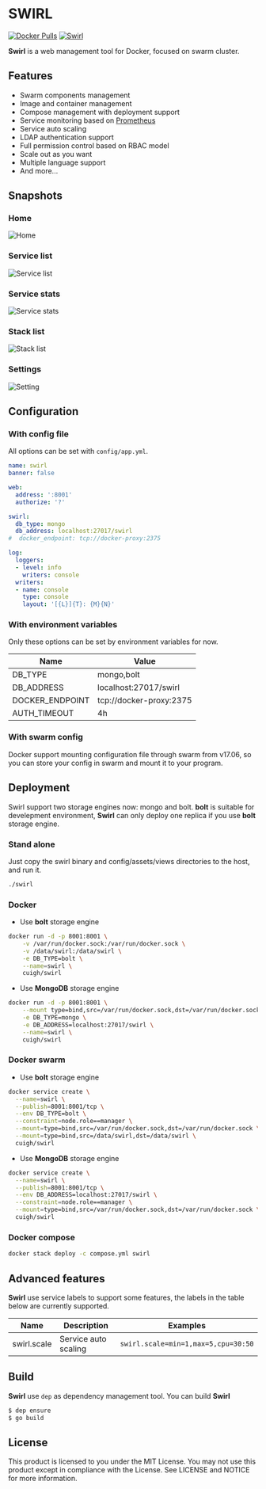 # SWIRL

[![Docker Pulls](https://img.shields.io/docker/pulls/cuigh/swirl.svg)](https://hub.docker.com/r/cuigh/swirl/)
[![Swirl](https://goreportcard.com/badge/cuigh/swirl)](https://goreportcard.com/report/cuigh/swirl)

**Swirl** is a web management tool for Docker, focused on swarm cluster.

## Features

* Swarm components management
* Image and container management
* Compose management with deployment support
* Service monitoring based on [Prometheus](https://hub.docker.com/r/cuigh/prometheus/)
* Service auto scaling
* LDAP authentication support
* Full permission control based on RBAC model
* Scale out as you want
* Multiple language support
* And more...

## Snapshots

### Home

![Home](docs/images/home.png)

### Service list

![Service list](docs/images/service-list.png)

### Service stats

![Service stats](docs/images/service-stats.png)

### Stack list

![Stack list](docs/images/stack-list.png)

### Settings

![Setting](docs/images/setting.png)

## Configuration

### With config file

All options can be set with `config/app.yml`.

```yaml
name: swirl
banner: false

web:
  address: ':8001'
  authorize: '?'

swirl:
  db_type: mongo
  db_address: localhost:27017/swirl
#  docker_endpoint: tcp://docker-proxy:2375

log:
  loggers:
  - level: info
    writers: console
  writers:
  - name: console
    type: console
    layout: '[{L}]{T}: {M}{N}'
```

### With environment variables

Only these options can be set by environment variables for now.

| Name            | Value                        |
| --------------- | -----------------------------|
| DB_TYPE         | mongo,bolt                   |
| DB_ADDRESS      | localhost:27017/swirl        |
| DOCKER_ENDPOINT | tcp://docker-proxy:2375      |
| AUTH_TIMEOUT    | 4h                           |

### With swarm config

Docker support mounting configuration file through swarm from v17.06, so you can store your config in swarm and mount it to your program.

## Deployment

Swirl support two storage engines now: mongo and bolt. **bolt** is suitable for develepment environment, **Swirl** can only deploy one replica if you use **bolt** storage engine.

### Stand alone

Just copy the swirl binary and config/assets/views directories to the host, and run it.

```bash
./swirl
```

### Docker

* Use **bolt** storage engine

```bash
docker run -d -p 8001:8001 \
    -v /var/run/docker.sock:/var/run/docker.sock \
    -v /data/swirl:/data/swirl \
    -e DB_TYPE=bolt \
    --name=swirl \
    cuigh/swirl
```

* Use **MongoDB** storage engine

```bash
docker run -d -p 8001:8001 \
    --mount type=bind,src=/var/run/docker.sock,dst=/var/run/docker.sock \
    -e DB_TYPE=mongo \
    -e DB_ADDRESS=localhost:27017/swirl \
    --name=swirl \
    cuigh/swirl
```

### Docker swarm

* Use **bolt** storage engine

```bash
docker service create \
  --name=swirl \
  --publish=8001:8001/tcp \
  --env DB_TYPE=bolt \
  --constraint=node.role==manager \
  --mount=type=bind,src=/var/run/docker.sock,dst=/var/run/docker.sock \
  --mount=type=bind,src=/data/swirl,dst=/data/swirl \
  cuigh/swirl
```

* Use **MongoDB** storage engine

```bash
docker service create \
  --name=swirl \
  --publish=8001:8001/tcp \
  --env DB_ADDRESS=localhost:27017/swirl \
  --constraint=node.role==manager \
  --mount=type=bind,src=/var/run/docker.sock,dst=/var/run/docker.sock \
  cuigh/swirl
```

### Docker compose

```bash
docker stack deploy -c compose.yml swirl
```

## Advanced features

**Swirl** use service labels to support some features, the labels in the table below are currently supported.

Name | Description | Examples
--- | --- | ---
swirl.scale | Service auto scaling | `swirl.scale=min=1,max=5,cpu=30:50`

## Build

**Swirl** use `dep` as dependency management tool. You can build **Swirl**

```sh
$ dep ensure
$ go build
```

## License

This product is licensed to you under the MIT License. You may not use this product except in compliance with the License. See LICENSE and NOTICE for more information.